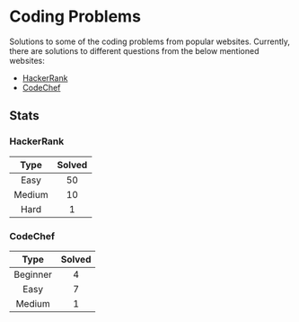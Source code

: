 # Coding Problems

Solutions to some of the coding problems from popular websites. Currently, there are solutions to different questions from the below mentioned websites:
* [HackerRank](https://github.com/Mohammed-Shoaib/Coding-Problems/blob/master/HackerRank%20Problems "HackerRank")
* [CodeChef](https://github.com/Mohammed-Shoaib/Coding-Problems/blob/master/CodeChef%20Problems "CodeChef")

## Stats

### HackerRank

|Type|Solved|
|:-----:|:-----:|
|Easy|50|
|Medium|10|
|Hard|1|

### CodeChef

|Type|Solved|
|:-----:|:-----:|
|Beginner|4|
|Easy|7|
|Medium|1|
